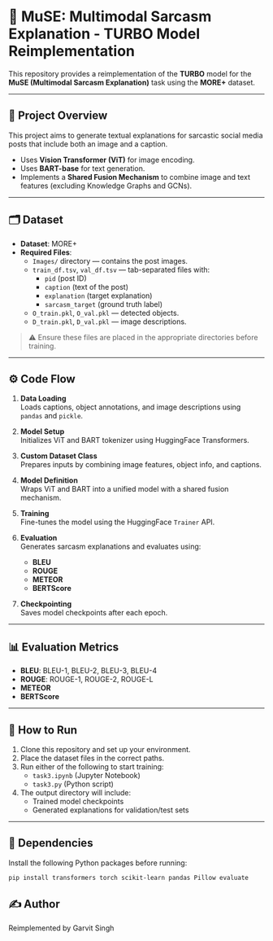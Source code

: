 # 🧠 MuSE: Multimodal Sarcasm Explanation - TURBO Model Reimplementation

This repository provides a reimplementation of the **TURBO** model for the **MuSE (Multimodal Sarcasm Explanation)** task using the **MORE+** dataset.

---

## 📌 Project Overview

This project aims to generate textual explanations for sarcastic social media posts that include both an image and a caption.

- Uses **Vision Transformer (ViT)** for image encoding.
- Uses **BART-base** for text generation.
- Implements a **Shared Fusion Mechanism** to combine image and text features (excluding Knowledge Graphs and GCNs).

---

## 🗂 Dataset

- **Dataset**: MORE+  
- **Required Files**:
  - `Images/` directory — contains the post images.
  - `train_df.tsv`, `val_df.tsv` — tab-separated files with:
    - `pid` (post ID)
    - `caption` (text of the post)
    - `explanation` (target explanation)
    - `sarcasm_target` (ground truth label)
  - `O_train.pkl`, `O_val.pkl` — detected objects.
  - `D_train.pkl`, `D_val.pkl` — image descriptions.

> ⚠️ Ensure these files are placed in the appropriate directories before training.

---

## ⚙️ Code Flow

1. **Data Loading**  
   Loads captions, object annotations, and image descriptions using `pandas` and `pickle`.

2. **Model Setup**  
   Initializes ViT and BART tokenizer using HuggingFace Transformers.

3. **Custom Dataset Class**  
   Prepares inputs by combining image features, object info, and captions.

4. **Model Definition**  
   Wraps ViT and BART into a unified model with a shared fusion mechanism.

5. **Training**  
   Fine-tunes the model using the HuggingFace `Trainer` API.

6. **Evaluation**  
   Generates sarcasm explanations and evaluates using:
   - **BLEU**
   - **ROUGE**
   - **METEOR**
   - **BERTScore**

7. **Checkpointing**  
   Saves model checkpoints after each epoch.

---

## 📊 Evaluation Metrics

- **BLEU**: BLEU-1, BLEU-2, BLEU-3, BLEU-4  
- **ROUGE**: ROUGE-1, ROUGE-2, ROUGE-L  
- **METEOR**  
- **BERTScore**

---

## 🏁 How to Run

1. Clone this repository and set up your environment.
2. Place the dataset files in the correct paths.
3. Run either of the following to start training:
   - `task3.ipynb` (Jupyter Notebook)
   - `task3.py` (Python script)
4. The output directory will include:
   - Trained model checkpoints
   - Generated explanations for validation/test sets

---

## 📎 Dependencies

Install the following Python packages before running:

```bash
pip install transformers torch scikit-learn pandas Pillow evaluate
```
## ✍️ Author

Reimplemented by Garvit Singh
